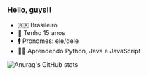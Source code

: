 ### Hello, guys!!

- 🇧🇷 Brasileiro
- 👨 Tenho 15 anos
- 🚹 Pronomes: ele/dele
- 👨‍💻 Aprendendo Python, Java e JavaScript


![Anurag's GitHub stats](https://github-readme-stats.vercel.app/api?username=TheAnders007&show_icons=true&theme=dark)
